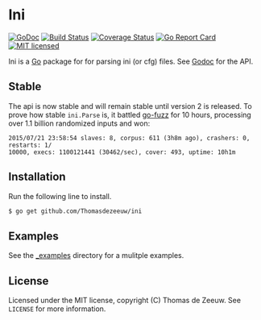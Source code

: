# Ini

[![GoDoc](https://godoc.org/github.com/Thomasdezeeuw/ini?status.svg)](https://godoc.org/github.com/Thomasdezeeuw/ini)
[![Build Status](https://img.shields.io/travis/Thomasdezeeuw/ini.svg)](https://travis-ci.org/Thomasdezeeuw/ini)
[![Coverage Status](https://coveralls.io/repos/Thomasdezeeuw/ini/badge.svg?branch=master&service=github)](https://coveralls.io/github/Thomasdezeeuw/ini?branch=master)
[![Go Report Card](https://goreportcard.com/badge/github.com/Thomasdezeeuw/ini)](https://goreportcard.com/report/github.com/Thomasdezeeuw/ini)
[![MIT licensed](https://img.shields.io/badge/license-MIT-blue.svg)](https://github.com/Thomasdezeeuw/ini/blob/master/LICENSE)

Ini is a [Go](https://golang.org/) package for for parsing ini (or cfg) files.
See [Godoc](https://godoc.org/github.com/Thomasdezeeuw/ini) for the API.

## Stable

The api is now stable and will remain stable until version 2 is released. To
prove how stable `ini.Parse` is, it battled [go-fuzz](https://github.com/dvyukov/go-fuzz)
for 10 hours, processing over 1.1 billion randomized inputs and won:

```
2015/07/21 23:58:54 slaves: 8, corpus: 611 (3h8m ago), crashers: 0, restarts: 1/
10000, execs: 1100121441 (30462/sec), cover: 493, uptime: 10h1m
```

## Installation

Run the following line to install.

```bash
$ go get github.com/Thomasdezeeuw/ini
```

## Examples

See the [_examples](https://github.com/Thomasdezeeuw/ini/tree/master/_examples)
directory for a mulitple examples.

## License

Licensed under the MIT license, copyright (C) Thomas de Zeeuw. See `LICENSE` for
more information.

